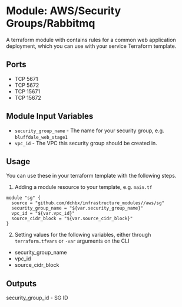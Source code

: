 Module: AWS/Security Groups/Rabbitmq
====================================

A terraform module with contains rules for a common web application deployment, which 
you can use with your service Terraform template.

Ports
-----
- TCP 5671
- TCP 5672
- TCP 15671
- TCP 15672

Module Input Variables
----------------------

- `security_group_name` - The name for your security group, e.g. `bluffdale_web_stage1`
- `vpc_id` - The VPC this security group should be created in.

Usage
-----

You can use these in your terraform template with the following steps.

1. Adding a module resource to your template, e.g. `main.tf`

```
module "sg" {
  source = "github.com/dchbx/infrastructure_modules//aws/sg"
  security_group_name = "${var.security_group_name}"
  vpc_id = "${var.vpc_id}"
  source_cidr_block = "${var.source_cidr_block}"
}
```

2. Setting values for the following variables, either through `terraform.tfvars` or `-var` arguments on the CLI

- security_group_name
- vpc_id
- source_cidr_block

Outputs
-------

security_group_id - SG ID
